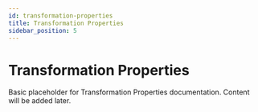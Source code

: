 ```yaml
---
id: transformation-properties
title: Transformation Properties
sidebar_position: 5
---
```


# Transformation Properties

Basic placeholder for Transformation Properties documentation. Content will be added later. 